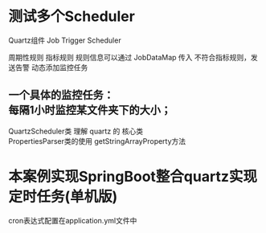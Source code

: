 # 测试多个Scheduler
Quartz组件
	Job
	Trigger
	Scheduler

	
周期性规则
指标规则
	规则信息可以通过 JobDataMap 传入
不符合指标规则，发送告警
动态添加监控任务
	

一个具体的监控任务：	
	每隔1小时监控某文件夹下的大小；
---	
QuartzScheduler类 理解 quartz 的 核心类  
PropertiesParser类的使用  getStringArrayProperty方法

# 本案例实现SpringBoot整合quartz实现定时任务(单机版)
cron表达式配置在application.yml文件中

